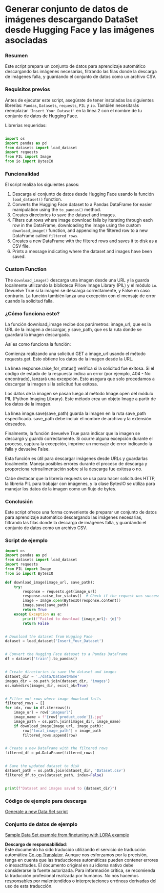 <!--
CO_OP_TRANSLATOR_METADATA:
{
  "original_hash": "3cd0b727945d57998f1096763df56a84",
  "translation_date": "2025-05-07T10:21:29+00:00",
  "source_file": "md/03.FineTuning/CreatingSampleData.md",
  "language_code": "es"
}
-->
# Generar conjunto de datos de imágenes descargando DataSet desde Hugging Face y las imágenes asociadas


### Resumen

Este script prepara un conjunto de datos para aprendizaje automático descargando las imágenes necesarias, filtrando las filas donde la descarga de imágenes falla, y guardando el conjunto de datos como un archivo CSV.

### Requisitos previos

Antes de ejecutar este script, asegúrate de tener instaladas las siguientes librerías: `Pandas`, `Datasets`, `requests`, `PIL` y `io`. También necesitarás reemplazar `'Insert_Your_Dataset'` en la línea 2 con el nombre de tu conjunto de datos de Hugging Face.

Librerías requeridas:

```python

import os
import pandas as pd
from datasets import load_dataset
import requests
from PIL import Image
from io import BytesIO
```

### Funcionalidad

El script realiza los siguientes pasos:

1. Descarga el conjunto de datos desde Hugging Face usando la función `load_dataset()` function.
2. Converts the Hugging Face dataset to a Pandas DataFrame for easier manipulation using the `to_pandas()` method.
3. Creates directories to save the dataset and images.
4. Filters out rows where image download fails by iterating through each row in the DataFrame, downloading the image using the custom `download_image()` function, and appending the filtered row to a new DataFrame called `filtered_rows`.
5. Creates a new DataFrame with the filtered rows and saves it to disk as a CSV file.
6. Prints a message indicating where the dataset and images have been saved.

### Custom Function

The `download_image()` descarga una imagen desde una URL y la guarda localmente utilizando la biblioteca Pillow Image Library (PIL) y el módulo `io`. Devuelve True si la imagen se descarga correctamente, y False en caso contrario. La función también lanza una excepción con el mensaje de error cuando la solicitud falla.

### ¿Cómo funciona esto?

La función download_image recibe dos parámetros: image_url, que es la URL de la imagen a descargar, y save_path, que es la ruta donde se guardará la imagen descargada.

Así es como funciona la función:

Comienza realizando una solicitud GET a image_url usando el método requests.get. Esto obtiene los datos de la imagen desde la URL.

La línea response.raise_for_status() verifica si la solicitud fue exitosa. Si el código de estado de la respuesta indica un error (por ejemplo, 404 - No encontrado), lanzará una excepción. Esto asegura que solo procedamos a descargar la imagen si la solicitud fue exitosa.

Los datos de la imagen se pasan luego al método Image.open del módulo PIL (Python Imaging Library). Este método crea un objeto Image a partir de los datos de la imagen.

La línea image.save(save_path) guarda la imagen en la ruta save_path especificada. save_path debe incluir el nombre de archivo y la extensión deseados.

Finalmente, la función devuelve True para indicar que la imagen se descargó y guardó correctamente. Si ocurre alguna excepción durante el proceso, captura la excepción, imprime un mensaje de error indicando la falla y devuelve False.

Esta función es útil para descargar imágenes desde URLs y guardarlas localmente. Maneja posibles errores durante el proceso de descarga y proporciona retroalimentación sobre si la descarga fue exitosa o no.

Cabe destacar que la librería requests se usa para hacer solicitudes HTTP, la librería PIL para trabajar con imágenes, y la clase BytesIO se utiliza para manejar los datos de la imagen como un flujo de bytes.



### Conclusión

Este script ofrece una forma conveniente de preparar un conjunto de datos para aprendizaje automático descargando las imágenes necesarias, filtrando las filas donde la descarga de imágenes falla, y guardando el conjunto de datos como un archivo CSV.

### Script de ejemplo

```python
import os
import pandas as pd
from datasets import load_dataset
import requests
from PIL import Image
from io import BytesIO

def download_image(image_url, save_path):
    try:
        response = requests.get(image_url)
        response.raise_for_status()  # Check if the request was successful
        image = Image.open(BytesIO(response.content))
        image.save(save_path)
        return True
    except Exception as e:
        print(f"Failed to download {image_url}: {e}")
        return False


# Download the dataset from Hugging Face
dataset = load_dataset('Insert_Your_Dataset')


# Convert the Hugging Face dataset to a Pandas DataFrame
df = dataset['train'].to_pandas()


# Create directories to save the dataset and images
dataset_dir = './data/DataSetName'
images_dir = os.path.join(dataset_dir, 'images')
os.makedirs(images_dir, exist_ok=True)


# Filter out rows where image download fails
filtered_rows = []
for idx, row in df.iterrows():
    image_url = row['imageurl']
    image_name = f"{row['product_code']}.jpg"
    image_path = os.path.join(images_dir, image_name)
    if download_image(image_url, image_path):
        row['local_image_path'] = image_path
        filtered_rows.append(row)


# Create a new DataFrame with the filtered rows
filtered_df = pd.DataFrame(filtered_rows)


# Save the updated dataset to disk
dataset_path = os.path.join(dataset_dir, 'Dataset.csv')
filtered_df.to_csv(dataset_path, index=False)


print(f"Dataset and images saved to {dataset_dir}")
```

### Código de ejemplo para descarga  
[Generate a new Data Set script](../../../../code/04.Finetuning/generate_dataset.py)

### Conjunto de datos de ejemplo
[Sample Data Set example from finetuning with LORA example](../../../../code/04.Finetuning/olive-ort-example/dataset/dataset-classification.json)

**Descargo de responsabilidad**:  
Este documento ha sido traducido utilizando el servicio de traducción automática [Co-op Translator](https://github.com/Azure/co-op-translator). Aunque nos esforzamos por la precisión, tenga en cuenta que las traducciones automáticas pueden contener errores o inexactitudes. El documento original en su idioma nativo debe considerarse la fuente autorizada. Para información crítica, se recomienda la traducción profesional realizada por humanos. No nos hacemos responsables por malentendidos o interpretaciones erróneas derivadas del uso de esta traducción.